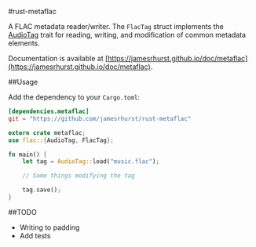 #rust-metaflac

A FLAC metadata reader/writer. The `FlacTag` struct implements the [AudioTag](https://github.com/jamesrhurst/rust-audiotag) trait for reading, writing, and modification of common metadata elements.

Documentation is available at [https://jamesrhurst.github.io/doc/metaflac](https://jamesrhurst.github.io/doc/metaflac).

##Usage

Add the dependency to your `Cargo.toml`:

```toml
[dependencies.metaflac]
git = "https://github.com/jamesrhurst/rust-metaflac"
```

```rust
extern crate metaflac;
use flac::{AudioTag, FlacTag};

fn main() {
	let tag = AudioTag::load("music.flac");

	// Some things modifying the tag

	tag.save();
}
```

##TODO

  * Writing to padding
  * Add tests
